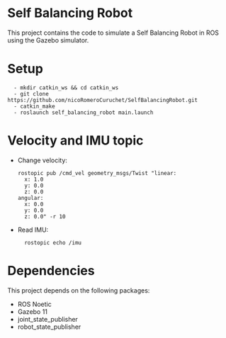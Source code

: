 # Self Balancing Robot

This project contains the code to simulate a Self Balancing Robot in ROS using the Gazebo simulator.

# Setup 

      - mkdir catkin_ws && cd catkin_ws
      - git clone https://github.com/nicoRomeroCuruchet/SelfBalancingRobot.git
      - catkin_make
      - roslaunch self_balancing_robot main.launch


# Velocity and IMU topic

- Change velocity:

      rostopic pub /cmd_vel geometry_msgs/Twist "linear:
        x: 1.0
        y: 0.0
        z: 0.0
      angular:
        x: 0.0
        y: 0.0
        z: 0.0" -r 10
        
- Read IMU:

        rostopic echo /imu
        
# Dependencies
This project depends on the following packages:

- ROS Noetic
- Gazebo 11
- joint_state_publisher
- robot_state_publisher
